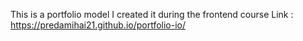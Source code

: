 This is a portfolio model 
I created it during the frontend course
Link : https://predamihai21.github.io/portfolio-io/

